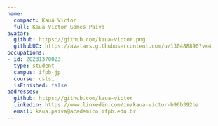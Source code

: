 ```yaml
---
name:
  compact: Kauã Victor
  full: Kauã Victor Gomes Paiva
avatar:
  github: https://github.com/kaua-victor.png
  githubUC: https://avatars.githubusercontent.com/u/130488890?v=4
occupations:
- id: 20231370023
  type: student
  campus: ifpb-jp
  course: cstsi
  isFinished: false
addresses:
  github: https://github.com/kaua-victor
  linkedin: https://www.linkedin.com/in/kaua-victor-b96b392ba
  email: kaua.paiva@academico.ifpb.edu.br
---
```

